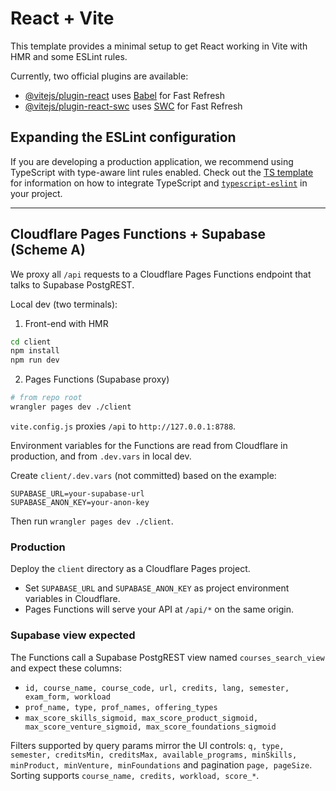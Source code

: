 # React + Vite

This template provides a minimal setup to get React working in Vite with HMR and some ESLint rules.

Currently, two official plugins are available:

- [@vitejs/plugin-react](https://github.com/vitejs/vite-plugin-react/blob/main/packages/plugin-react) uses [Babel](https://babeljs.io/) for Fast Refresh
- [@vitejs/plugin-react-swc](https://github.com/vitejs/vite-plugin-react/blob/main/packages/plugin-react-swc) uses [SWC](https://swc.rs/) for Fast Refresh

## Expanding the ESLint configuration

If you are developing a production application, we recommend using TypeScript with type-aware lint rules enabled. Check out the [TS template](https://github.com/vitejs/vite/tree/main/packages/create-vite/template-react-ts) for information on how to integrate TypeScript and [`typescript-eslint`](https://typescript-eslint.io) in your project.

---

## Cloudflare Pages Functions + Supabase (Scheme A)

We proxy all `/api` requests to a Cloudflare Pages Functions endpoint that talks to Supabase PostgREST.

Local dev (two terminals):

1) Front-end with HMR

```bash
cd client
npm install
npm run dev
```

2) Pages Functions (Supabase proxy)

```bash
# from repo root
wrangler pages dev ./client
```

`vite.config.js` proxies `/api` to `http://127.0.0.1:8788`.

Environment variables for the Functions are read from Cloudflare in production, and from `.dev.vars` in local dev.

Create `client/.dev.vars` (not committed) based on the example:

```
SUPABASE_URL=your-supabase-url
SUPABASE_ANON_KEY=your-anon-key
```

Then run `wrangler pages dev ./client`.

### Production

Deploy the `client` directory as a Cloudflare Pages project.

- Set `SUPABASE_URL` and `SUPABASE_ANON_KEY` as project environment variables in Cloudflare.
- Pages Functions will serve your API at `/api/*` on the same origin.

### Supabase view expected

The Functions call a Supabase PostgREST view named `courses_search_view` and expect these columns:

- `id, course_name, course_code, url, credits, lang, semester, exam_form, workload`
- `prof_name, type, prof_names, offering_types`
- `max_score_skills_sigmoid, max_score_product_sigmoid, max_score_venture_sigmoid, max_score_foundations_sigmoid`

Filters supported by query params mirror the UI controls: `q, type, semester, creditsMin, creditsMax, available_programs, minSkills, minProduct, minVenture, minFoundations` and pagination `page, pageSize`. Sorting supports `course_name, credits, workload, score_*`.
